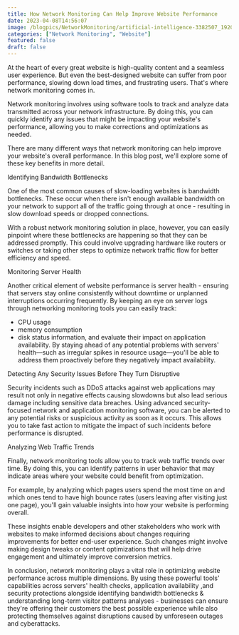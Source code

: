 ```yaml
---
title: How Network Monitoring Can Help Improve Website Performance
date: 2023-04-08T14:56:07
image: /blogpics/NetworkMonitoring/artificial-intelligence-3382507_1920.jpg
categories: ["Network Monitoring", "Website"]
featured: false
draft: false
---
```

At the heart of every great website is high-quality content and a seamless user experience. But even the best-designed website can suffer from poor performance, slowing down load times, and frustrating users. That's where network monitoring comes in.

Network monitoring involves using software tools to track and analyze data transmitted across your network infrastructure. By doing this, you can quickly identify any issues that might be impacting your website's performance, allowing you to make corrections and optimizations as needed.

There are many different ways that network monitoring can help improve your website's overall performance. In this blog post, we'll explore some of these key benefits in more detail.

Identifying Bandwidth Bottlenecks

One of the most common causes of slow-loading websites is bandwidth bottlenecks. These occur when there isn't enough available bandwidth on your network to support all of the traffic going through at once - resulting in slow download speeds or dropped connections.

With a robust network monitoring solution in place, however, you can easily pinpoint where these bottlenecks are happening so that they can be addressed promptly. This could involve upgrading hardware like routers or switches or taking other steps to optimize network traffic flow for better efficiency and speed.

Monitoring Server Health

Another critical element of website performance is server health - ensuring that servers stay online consistently without downtime or unplanned interruptions occurring frequently.
By keeping an eye on server logs through networking monitoring tools 
you can easily track:
- CPU usage
- memory consumption
- disk status information,
and evaluate their impact on application availability.
By staying ahead of any potential problems with servers' health—such as irregular spikes in resource usage—you'll be able to address them proactively before they negatively impact availability.

Detecting Any Security Issues Before They Turn Disruptive 

Security incidents such as DDoS attacks against web applications may result not only in negative effects causing slowdowns but also lead serious damage including sensitive data breaches.
Using advanced security-focused network and application monitoring software, you can be alerted to any potential risks or suspicious activity as soon as it occurs. This allows you to take fast action to mitigate the impact of such incidents before performance is disrupted.

Analyzing Web Traffic Trends

Finally, network monitoring tools allow you to track web traffic trends over time. By doing this, you can identify patterns in user behavior that may indicate areas where your website could benefit from optimization.

For example, by analyzing which pages users spend the most time on and which ones tend to have high bounce rates (users leaving after visiting just one page), you'll gain valuable insights into how your website is performing overall.

These insights enable developers and other stakeholders who work with websites 
to make informed decisions about changes requiring improvements for better end-user experience.
Such changes might involve making design tweaks or content optimizations that will help drive engagement and ultimately improve conversion metrics.


In conclusion, network monitoring plays a vital role in optimizing website performance across multiple dimensions. By using these powerful tools' capabilities across servers' health checks, application availability ,and security protections alongside identifying bandwidth bottlenecks & understanding long-term visitor patterns analyses - businesses can ensure they're offering their customers the best possible experience while also protecting themselves against disruptions caused by unforeseen outages and cyberattacks.